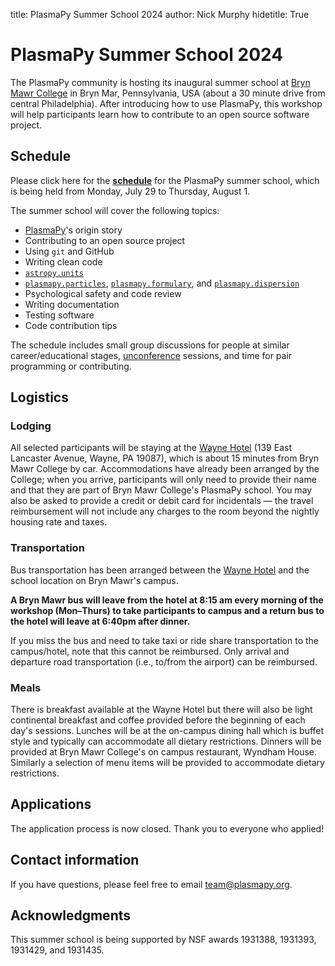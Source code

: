 title: PlasmaPy Summer School 2024
author: Nick Murphy
hidetitle: True

[Bryn Mawr College]: https://www.brynmawr.edu/about-college/visit-guide/maps-directions
[PlasmaPy]: https://docs.plasmapy.org
[**schedule**]: https://docs.google.com/spreadsheets/d/1avWQ2Lb1zc9v71E5oUrCVlY1UwFLWiD4U_vHdzQDFog/edit?usp=sharing
[unconference]: https://en.wikipedia.org/wiki/Unconference

# PlasmaPy Summer School 2024

The PlasmaPy community is hosting its inaugural summer school at [Bryn
Mawr College] in Bryn Mar, Pennsylvania, USA (about a 30 minute drive
from central Philadelphia). After introducing how to use PlasmaPy, this
workshop will help participants learn how to contribute to an open
source software project.

## Schedule

Please click here for the [**schedule**] for the PlasmaPy summer school,
which is being held from Monday, July 29 to Thursday, August 1.

The summer school will cover the following topics:

- [PlasmaPy]'s origin story
- Contributing to an open source project
- Using `git` and GitHub
- Writing clean code
- [`astropy.units`](https://docs.astropy.org/en/stable/units)
- [`plasmapy.particles`](https://docs.plasmapy.org/en/stable/particles/index.html), [`plasmapy.formulary`](https://docs.plasmapy.org/en/stable/formulary/index.html), and [`plasmapy.dispersion`](https://docs.plasmapy.org/en/latest/dispersion/index.html)
- Psychological safety and code review
- Writing documentation
- Testing software
- Code contribution tips

The schedule includes small group discussions for people at similar
career/educational stages, [unconference] sessions, and time for pair
programming or contributing.

## Logistics

### Lodging

[Wayne Hotel]: https://waynehotel.com/directions/

All selected participants will be staying at the [Wayne Hotel] (139 East
Lancaster Avenue, Wayne, PA 19087), which is about 15 minutes from Bryn
Mawr College by car. Accommodations have already been arranged by the
College; when you arrive, participants will only need to provide their
name and that they are part of Bryn Mawr College's PlasmaPy school. You
may also be asked to provide a credit or debit card for incidentals —
the travel reimbursement will not include any charges to the room beyond
the nightly housing rate and taxes.

### Transportation

Bus transportation has been arranged between the [Wayne Hotel] and the
school location on Bryn Mawr's campus.

**A Bryn Mawr bus will leave from the hotel at 8:15 am every morning of
the workshop (Mon–Thurs) to take participants to campus and a return bus
to the hotel will leave at 6:40pm after dinner.**

If you miss the bus and need to take taxi or ride share transportation
to the campus/hotel, note that this cannot be reimbursed. Only arrival
and departure road transportation (i.e., to/from the airport) can be
reimbursed.

### Meals

There is breakfast available at the Wayne Hotel but there will also be
light continental breakfast and coffee provided before the beginning of
each day's sessions. Lunches will be at the on-campus dining hall which
is buffet style and typically can accommodate all dietary restrictions.
Dinners will be provided at Bryn Mawr College's on campus restaurant,
Wyndham House. Similarly a selection of menu items will be provided to
accommodate dietary restrictions.

## Applications

The application process is now closed. Thank you to everyone who applied!

## Contact information

If you have questions, please feel free to email team@plasmapy.org.

## Acknowledgments

This summer school is being supported by NSF awards 1931388, 1931393,
1931429, and 1931435.
